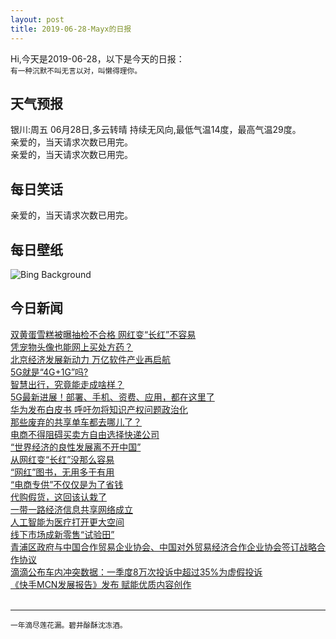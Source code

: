 ```yaml
---
layout: post
title: 2019-06-28-Mayx的日报
---
```


Hi,今天是2019-06-28，以下是今天的日报：<br><small>
有一种沉默不叫无言以对，叫懒得理你。</small><!--more-->
## 天气预报
银川:周五 06月28日,多云转晴 持续无风向,最低气温14度，最高气温29度。<br>亲爱的，当天请求次数已用完。<br>亲爱的，当天请求次数已用完。
## 每日笑话
亲爱的，当天请求次数已用完。
## 每日壁纸
![Bing Background](https://cn.bing.com/th?id=OHR.RootBridge_EN-US5546496960_1920x1080.jpg&rf=LaDigue_1920x1080.jpg&pid=hp "Living root bridge in Meghalaya, India (© dhritipurna/Shutterstock)")
## 今日新闻

[双黄蛋雪糕被曝抽检不合格 网红变“长红”不容易](http://it.people.com.cn/n1/2019/0628/c1009-31200978.html)   
[凭宠物头像也能网上买处方药？](http://it.people.com.cn/n1/2019/0628/c1009-31200483.html)   
[北京经济发展新动力 万亿软件产业再启航](http://it.people.com.cn/n1/2019/0628/c1009-31200692.html)   
[5G就是“4G+1G”吗?](http://it.people.com.cn/n1/2019/0628/c1009-31201067.html)   
[智慧出行，究竟能走成啥样？](http://it.people.com.cn/n1/2019/0628/c1009-31201056.html)   
[5G最新进展！部署、手机、资费、应用，都在这里了](http://it.people.com.cn/n1/2019/0628/c1009-31201037.html)   
[华为发布白皮书 呼吁勿将知识产权问题政治化](http://it.people.com.cn/n1/2019/0628/c1009-31201024.html)   
[那些废弃的共享单车都去哪儿了？](http://it.people.com.cn/n1/2019/0628/c1009-31200989.html)   
[电商不得阻碍买卖方自由选择快递公司](http://it.people.com.cn/n1/2019/0628/c1009-31200982.html)   
[“世界经济的良性发展离不开中国”](http://it.people.com.cn/n1/2019/0628/c1009-31200927.html)   
[从网红变“长红”没那么容易](http://it.people.com.cn/n1/2019/0628/c1009-31200923.html)   
[“网红”图书，无用多于有用](http://it.people.com.cn/n1/2019/0628/c1009-31200812.html)   
[“电商专供”不仅仅是为了省钱](http://it.people.com.cn/n1/2019/0628/c1009-31200808.html)   
[代购假货，这回该认栽了](http://it.people.com.cn/n1/2019/0628/c1009-31200807.html)   
[一带一路经济信息共享网络成立](http://it.people.com.cn/n1/2019/0628/c1009-31200762.html)   
[人工智能为医疗打开更大空间](http://it.people.com.cn/n1/2019/0628/c1009-31200761.html)   
[线下市场成新零售“试验田”](http://it.people.com.cn/n1/2019/0628/c1009-31200734.html)   
[青浦区政府与中国合作贸易企业协会、中国对外贸易经济合作企业协会签订战略合作协议](http://it.people.com.cn/n1/2019/0627/c1009-31199624.html)   
[滴滴公布车内冲突数据：一季度8万次投诉中超过35%为虚假投诉](http://it.people.com.cn/n1/2019/0627/c1009-31199576.html)   
[《快手MCN发展报告》发布 赋能优质内容创作](http://it.people.com.cn/n1/2019/0627/c1009-31198953.html)   
<br />

***

<small>一年滴尽莲花漏。碧井酴酥沈冻酒。</small>
